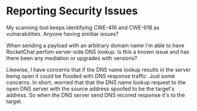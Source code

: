 # Reporting Security Issues

My scanning tool keeps identifying CWE-416 and CWE-918 as vulnerabilities. Anyone having similiar issues?

When sending a payload with an arbitrary domain name I'm able to have RocketChat perfom server-side DNS lookup. Is this a known issue and has there been any mediation or upgrades with versions?

Likewise, I have concerns that if the DNS name lookup results in the server being open it could be flooded with DNS response traffic. Just some concerns. In short, worried that that the DNS name lookup request to the open DNS server with the source address spoofed to be the target's address.
So when the DNS server send DNS recored response it's to the target.
